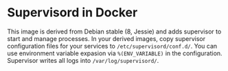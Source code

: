 Supervisord in Docker
=====================

This image is derived from Debian stable (8, Jessie) and adds supervisor to start
and manage processes. In your derived images, copy supervisor configuration
files for your services to `/etc/supervisord/conf.d/`. You can use
environment variable expasion via `%(ENV_VARIABLE)` in the configuration.
Supervisor writes all logs into `/var/log/supervisord/`.
